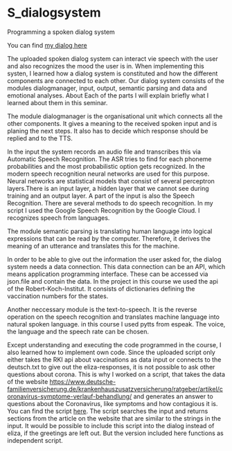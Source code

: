 # S_dialogsystem
Programming a spoken dialog system

You can find [my dialog here](Corona_Dialog_mit_Sprache_Eliza_und_Emotion_Seyfried.ipynb)

The uploaded spoken dialog system can interact vie speech with the user and also recognizes the mood the user is in. When implementing this systen, I learned how a dialog system is constituted and how the different components are connected to each other. Our dialog system consists of the modules dialogmanager, input, output, semantic parsing and data and emotional analyses. About Each of the parts I will explain briefly what I learned about them in this seminar.

The module dialogmanager is the organisational unit which connects all the other components. It gives a meaning to the received spoken input and is planing the next steps. It also has to decide which response should be replied and to the TTS. 

In the input the system records an audio file and transcribes this via Automatic Speech Recognition. The ASR tries to find for each phoneme probabilities and the most probabilistic option gets recognized. In the modern speech recognition neural networks are used for this purpose. Neural networks are statistical models that consist of several perceptron layers.There is an input layer, a hidden layer that we cannot see during training and an output layer.  A part of the input is also the Speech Recognition. There are several methods to do speech recognition.  In my script I used the Google Speech Recognition by the Google Cloud. I recognizes speech from languages.

The module semantic parsing is translating human language into logical expressions that can be read by the computer. Therefore, it derives the meaning of an utterance and translates this for the machine.

In order to be able to give out the information the user asked for, the dialog system needs a data connection. This data connection can be an API, which means application programming interface. These can be accessed via json.file and contain the data. In the project in this course we used the api of the Robert-Koch-Institut. It consists of dictionaries defining the vaccination numbers for the states.

Another neccessary module is the text-to-speech. It is the reverse operation on the speech recognition and translates machine language into natural spoken language. in this course I used pytts from espeak. The voice, the language and the speech rate can be chosen.

Except understanding and executing the code programmed in the course, I also learned how to implement own code. Since the uploaded script only either takes the RKI api about vaccinations as data input or connects to the deutsch.txt to give out the eliza-responses, it is not possible to ask other questions about corona. This is why I worked on a script, that takes the data of the website https://www.deutsche-familienversicherung.de/krankenhauszusatzversicherung/ratgeber/artikel/coronavirus-symptome-verlauf-behandlung/ and generates an answer to questions about the Coronavirus, like symptoms and how contagious it is. You can find the script  [here](Corona_Information.ipynb). The script searches the input and returns sections from the article on the website that are similar to the strings in the input. It would be possible to include this script into the dialog instead of eliza, if the greetings are left out. But the version included here functions as independent script.
